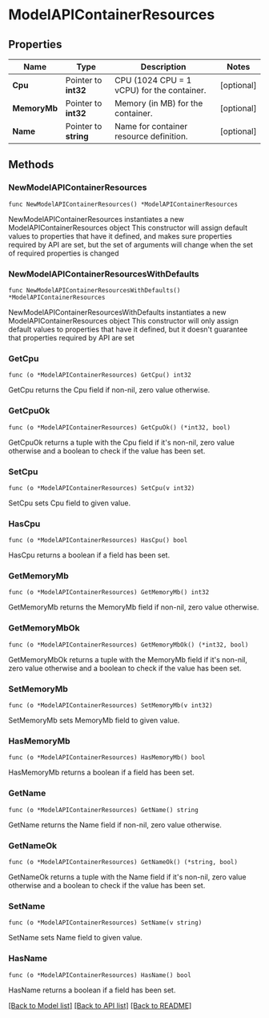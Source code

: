 # ModelAPIContainerResources

## Properties

Name | Type | Description | Notes
------------ | ------------- | ------------- | -------------
**Cpu** | Pointer to **int32** | CPU (1024 CPU &#x3D; 1 vCPU) for the container. | [optional] 
**MemoryMb** | Pointer to **int32** | Memory (in MB) for the container. | [optional] 
**Name** | Pointer to **string** | Name for container resource definition. | [optional] 

## Methods

### NewModelAPIContainerResources

`func NewModelAPIContainerResources() *ModelAPIContainerResources`

NewModelAPIContainerResources instantiates a new ModelAPIContainerResources object
This constructor will assign default values to properties that have it defined,
and makes sure properties required by API are set, but the set of arguments
will change when the set of required properties is changed

### NewModelAPIContainerResourcesWithDefaults

`func NewModelAPIContainerResourcesWithDefaults() *ModelAPIContainerResources`

NewModelAPIContainerResourcesWithDefaults instantiates a new ModelAPIContainerResources object
This constructor will only assign default values to properties that have it defined,
but it doesn't guarantee that properties required by API are set

### GetCpu

`func (o *ModelAPIContainerResources) GetCpu() int32`

GetCpu returns the Cpu field if non-nil, zero value otherwise.

### GetCpuOk

`func (o *ModelAPIContainerResources) GetCpuOk() (*int32, bool)`

GetCpuOk returns a tuple with the Cpu field if it's non-nil, zero value otherwise
and a boolean to check if the value has been set.

### SetCpu

`func (o *ModelAPIContainerResources) SetCpu(v int32)`

SetCpu sets Cpu field to given value.

### HasCpu

`func (o *ModelAPIContainerResources) HasCpu() bool`

HasCpu returns a boolean if a field has been set.

### GetMemoryMb

`func (o *ModelAPIContainerResources) GetMemoryMb() int32`

GetMemoryMb returns the MemoryMb field if non-nil, zero value otherwise.

### GetMemoryMbOk

`func (o *ModelAPIContainerResources) GetMemoryMbOk() (*int32, bool)`

GetMemoryMbOk returns a tuple with the MemoryMb field if it's non-nil, zero value otherwise
and a boolean to check if the value has been set.

### SetMemoryMb

`func (o *ModelAPIContainerResources) SetMemoryMb(v int32)`

SetMemoryMb sets MemoryMb field to given value.

### HasMemoryMb

`func (o *ModelAPIContainerResources) HasMemoryMb() bool`

HasMemoryMb returns a boolean if a field has been set.

### GetName

`func (o *ModelAPIContainerResources) GetName() string`

GetName returns the Name field if non-nil, zero value otherwise.

### GetNameOk

`func (o *ModelAPIContainerResources) GetNameOk() (*string, bool)`

GetNameOk returns a tuple with the Name field if it's non-nil, zero value otherwise
and a boolean to check if the value has been set.

### SetName

`func (o *ModelAPIContainerResources) SetName(v string)`

SetName sets Name field to given value.

### HasName

`func (o *ModelAPIContainerResources) HasName() bool`

HasName returns a boolean if a field has been set.


[[Back to Model list]](../README.md#documentation-for-models) [[Back to API list]](../README.md#documentation-for-api-endpoints) [[Back to README]](../README.md)


